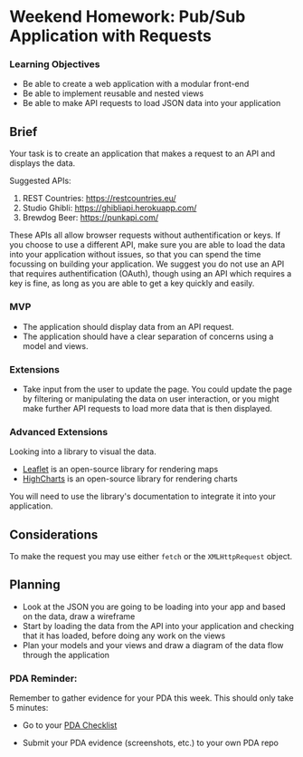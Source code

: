 # Weekend Homework: Pub/Sub Application with Requests

### Learning Objectives

- Be able to create a web application with a modular front-end
- Be able to implement reusable and nested views
- Be able to make API requests to load JSON data into your application

## Brief

Your task is to create an application that makes a request to an API and displays the data.

Suggested APIs:

1. REST Countries: https://restcountries.eu/
2. Studio Ghibli: https://ghibliapi.herokuapp.com/
3. Brewdog Beer: https://punkapi.com/

These APIs all allow browser requests without authentification or keys. If you choose to use a different API, make sure you are able to load the data into your application without issues, so that you can spend the time focussing on building your application. We suggest you do not use an API that requires authentification (OAuth), though using an API which requires a key is fine, as long as you are able to get a key quickly and easily.

### MVP

- The application should display data from an API request.
- The application should have a clear separation of concerns using a model and views.

### Extensions

- Take input from the user to update the page. You could update the page by filtering or manipulating the data on user interaction, or you might make further API requests to load more data that is then displayed.

### Advanced Extensions

Looking into a library to visual the data.

- [Leaflet](https://leafletjs.com/) is an open-source library for rendering maps
- [HighCharts](https://www.highcharts.com/) is an open-source library for rendering charts

You will need to use the library's documentation to integrate it into your application.

## Considerations

To make the request you may use either `fetch` or the `XMLHttpRequest` object.

## Planning

- Look at the JSON you are going to be loading into your app and based on the data, draw a wireframe
- Start by loading the data from the API into your application and checking that it has loaded, before doing any work on the views
- Plan your models and your views and draw a diagram of the data flow through the application

### PDA Reminder:

Remember to gather evidence for your PDA this week. This should only take 5 minutes:

- Go to your [PDA Checklist](https://github.com/codeclan/pda/tree/master/Evidence%20Gathering%20Portfolio)

- Submit your PDA evidence (screenshots, etc.) to your own PDA repo
